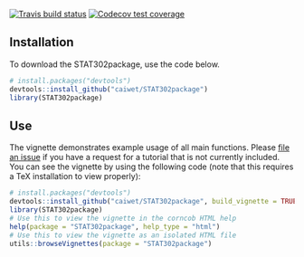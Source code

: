   <!-- badges: start -->
  [![Travis build status](https://travis-ci.com/caiwet/STAT302package.svg?branch=master)](https://travis-ci.com/caiwet/STAT302package)
  [![Codecov test coverage](https://codecov.io/gh/caiwet/STAT302package/branch/master/graph/badge.svg)](https://codecov.io/gh/caiwet/STAT302package?branch=master)
  <!-- badges: end -->
  
## Installation

To download the STAT302package, use the code below.

``` r
# install.packages("devtools")
devtools::install_github("caiwet/STAT302package")
library(STAT302package)
```
  
## Use

The vignette demonstrates example usage of all main functions. Please [file an issue](https://github.com/bryandmartin/corncob/issues) if you have a request for a tutorial that is not currently included. You can see the vignette by using the following code (note that this requires a TeX installation to view properly):


``` r
# install.packages("devtools")
devtools::install_github("caiwet/STAT302package", build_vignette = TRUE, build_opts = c())
library(STAT302package)
# Use this to view the vignette in the corncob HTML help
help(package = "STAT302package", help_type = "html")
# Use this to view the vignette as an isolated HTML file
utils::browseVignettes(package = "STAT302package")
```
